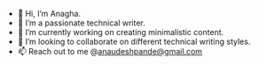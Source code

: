 - 👋 Hi, I’m Anagha.
- 👀 I’m a passionate technical writer.
- 🌱 I’m currently working on creating minimalistic content.
- 💞️ I’m looking to collaborate on different technical writing styles.
- 📫 Reach out to me @anaudeshpande@gmail.com

<!---
AnaghaUD/AnaghaUD is a ✨ special ✨ repository because its `README.md` (this file) appears on your GitHub profile.
You can click the Preview link to take a look at your changes.
--->
